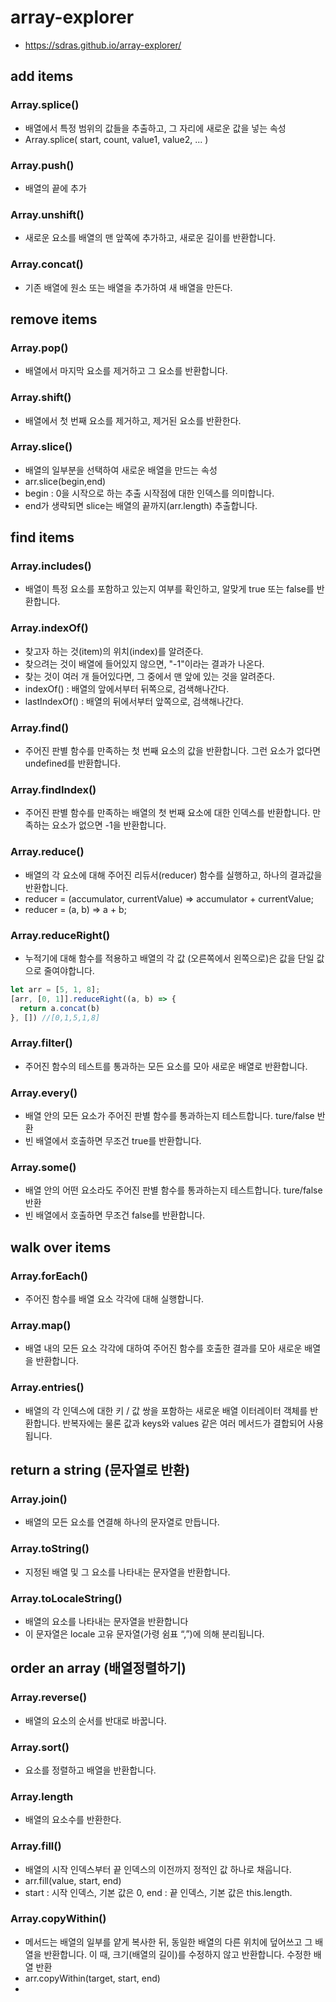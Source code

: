 # array-explorer

* https://sdras.github.io/array-explorer/

## add items
### Array.splice()
- 배열에서 특정 범위의 값들을 추출하고, 그 자리에 새로운 값을 넣는 속성
- Array.splice( start, count, value1, value2, ... )

### Array.push()
- 배열의 끝에 추가

### Array.unshift()
- 새로운 요소를 배열의 맨 앞쪽에 추가하고, 새로운 길이를 반환합니다.

### Array.concat()
- 기존 배열에 원소 또는 배열을 추가하여 새 배열을 만든다.

## remove items
### Array.pop()
-  배열에서 마지막 요소를 제거하고 그 요소를 반환합니다.

### Array.shift()
- 배열에서 첫 번째 요소를 제거하고, 제거된 요소를 반환한다.

### Array.slice()
- 배열의 일부분을 선택하여 새로운 배열을 만드는 속성
- arr.slice(begin,end)
- begin : 0을 시작으로 하는 추출 시작점에 대한 인덱스를 의미합니다.
- end가 생략되면 slice는 배열의 끝까지(arr.length) 추출합니다.

## find items
### Array.includes()
- 배열이 특정 요소를 포함하고 있는지 여부를 확인하고, 알맞게 true 또는 false를 반환합니다.

### Array.indexOf()
- 찾고자 하는 것(item)의 위치(index)를 알려준다. 
- 찾으려는 것이 배열에 들어있지 않으면, "-1"이라는 결과가 나온다. 
- 찾는 것이 여러 개 들어있다면, 그 중에서 맨 앞에 있는 것을 알려준다.
- indexOf() : 배열의 앞에서부터 뒤쪽으로, 검색해나간다. 
- lastIndexOf() : 배열의 뒤에서부터 앞쪽으로, 검색해나간다.

### Array.find()
- 주어진 판별 함수를 만족하는 첫 번째 요소의 값을 반환합니다. 그런 요소가 없다면 undefined를 반환합니다.

### Array.findIndex()
- 주어진 판별 함수를 만족하는 배열의 첫 번째 요소에 대한 인덱스를 반환합니다. 만족하는 요소가 없으면 -1을 반환합니다.

### Array.reduce()
- 배열의 각 요소에 대해 주어진 리듀서(reducer) 함수를 실행하고, 하나의 결과값을 반환합니다.
- reducer = (accumulator, currentValue) => accumulator + currentValue;
- reducer = (a, b) => a + b;

### Array.reduceRight()
- 누적기에 대해 함수를 적용하고 배열의 각 값 (오른쪽에서 왼쪽으로)은 값을 단일 값으로 줄여야합니다.
```javascript
let arr = [5, 1, 8];
[arr, [0, 1]].reduceRight((a, b) => {
  return a.concat(b)
}, []) //[0,1,5,1,8]
```

### Array.filter()
- 주어진 함수의 테스트를 통과하는 모든 요소를 모아 새로운 배열로 반환합니다.

### Array.every()
- 배열 안의 모든 요소가 주어진 판별 함수를 통과하는지 테스트합니다. ture/false 반환
- 빈 배열에서 호출하면 무조건 true를 반환합니다.

### Array.some()
- 배열 안의 어떤 요소라도 주어진 판별 함수를 통과하는지 테스트합니다. ture/false 반환
- 빈 배열에서 호출하면 무조건 false를 반환합니다.

## walk over items

### Array.forEach()
- 주어진 함수를 배열 요소 각각에 대해 실행합니다.

### Array.map()
- 배열 내의 모든 요소 각각에 대하여 주어진 함수를 호출한 결과를 모아 새로운 배열을 반환합니다.

### Array.entries()
- 배열의 각 인덱스에 대한 키 / 값 쌍을 포함하는 새로운 배열 이터레이터 객체를 반환합니다. 반복자에는 물론 값과 keys와 values 같은 여러 메서드가 결합되어 사용됩니다.

## return a string (문자열로 반환)
### Array.join()
- 배열의 모든 요소를 연결해 하나의 문자열로 만듭니다.

### Array.toString()
- 지정된 배열 및 그 요소를 나타내는 문자열을 반환합니다.

### Array.toLocaleString()
- 배열의 요소를 나타내는 문자열을 반환합니다
- 이 문자열은 locale 고유 문자열(가령 쉼표 “,”)에 의해 분리됩니다.

## order an array (배열정렬하기)
### Array.reverse()
- 배열의 요소의 순서를 반대로 바꿉니다.

### Array.sort()
- 요소를 정렬하고 배열을 반환합니다.

### Array.length
- 배열의 요소수를 반환한다.

### Array.fill()
- 배열의 시작 인덱스부터 끝 인덱스의 이전까지 정적인 값 하나로 채웁니다.
- arr.fill(value, start, end)
- start : 시작 인덱스, 기본 값은 0, end : 끝 인덱스, 기본 값은 this.length.

### Array.copyWithin()
- 메서드는 배열의 일부를 얕게 복사한 뒤, 동일한 배열의 다른 위치에 덮어쓰고 그 배열을 반환합니다. 이 때, 크기(배열의 길이)를 수정하지 않고 반환합니다. 수정한 배열 반환
- arr.copyWithin(target, start, end)
- 